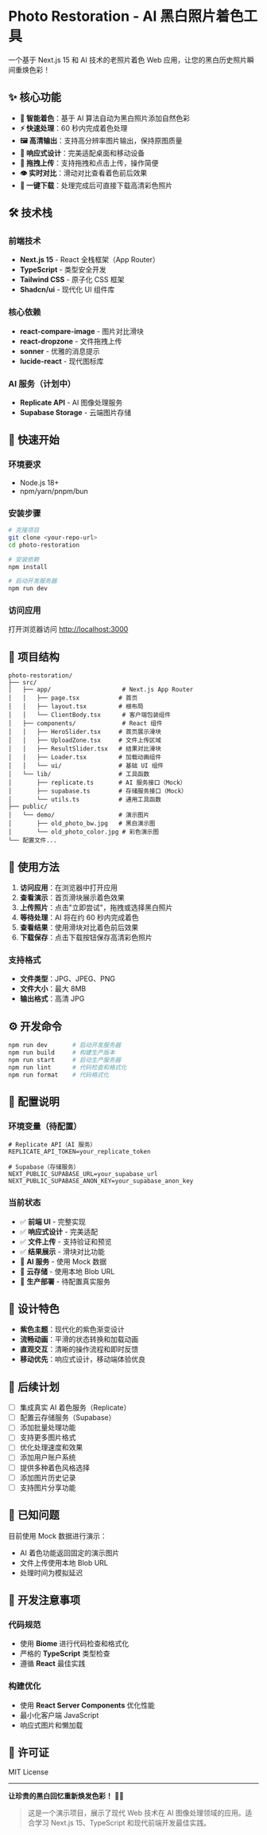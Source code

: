 # Photo Restoration - AI 黑白照片着色工具

一个基于 Next.js 15 和 AI 技术的老照片着色 Web 应用，让您的黑白历史照片瞬间重焕色彩！

## ✨ 核心功能

- **🎨 智能着色**：基于 AI 算法自动为黑白照片添加自然色彩
- **⚡ 快速处理**：60 秒内完成着色处理
- **🖼️ 高清输出**：支持高分辨率图片输出，保持原图质量
- **📱 响应式设计**：完美适配桌面和移动设备
- **🔧 拖拽上传**：支持拖拽和点击上传，操作简便
- **👁️ 实时对比**：滑动对比查看着色前后效果
- **💾 一键下载**：处理完成后可直接下载高清彩色照片

## 🛠️ 技术栈

### 前端技术
- **Next.js 15** - React 全栈框架（App Router）
- **TypeScript** - 类型安全开发
- **Tailwind CSS** - 原子化 CSS 框架
- **Shadcn/ui** - 现代化 UI 组件库

### 核心依赖
- **react-compare-image** - 图片对比滑块
- **react-dropzone** - 文件拖拽上传
- **sonner** - 优雅的消息提示
- **lucide-react** - 现代图标库

### AI 服务（计划中）
- **Replicate API** - AI 图像处理服务
- **Supabase Storage** - 云端图片存储

## 🚀 快速开始

### 环境要求
- Node.js 18+
- npm/yarn/pnpm/bun

### 安装步骤

```bash
# 克隆项目
git clone <your-repo-url>
cd photo-restoration

# 安装依赖
npm install

# 启动开发服务器
npm run dev
```

### 访问应用
打开浏览器访问 [http://localhost:3000](http://localhost:3000)

## 📁 项目结构

```
photo-restoration/
├── src/
│   ├── app/                    # Next.js App Router
│   │   ├── page.tsx           # 首页
│   │   ├── layout.tsx         # 根布局
│   │   └── ClientBody.tsx      # 客户端包装组件
│   ├── components/             # React 组件
│   │   ├── HeroSlider.tsx     # 首页展示滑块
│   │   ├── UploadZone.tsx     # 文件上传区域
│   │   ├── ResultSlider.tsx   # 结果对比滑块
│   │   ├── Loader.tsx         # 加载动画组件
│   │   └── ui/                # 基础 UI 组件
│   └── lib/                   # 工具函数
│       ├── replicate.ts       # AI 服务接口（Mock）
│       ├── supabase.ts        # 存储服务接口（Mock）
│       └── utils.ts           # 通用工具函数
├── public/
│   └── demo/                  # 演示图片
│       ├── old_photo_bw.jpg   # 黑白演示图
│       └── old_photo_color.jpg # 彩色演示图
└── 配置文件...
```

## 🎯 使用方法

1. **访问应用**：在浏览器中打开应用
2. **查看演示**：首页滑块展示着色效果
3. **上传照片**：点击"立即尝试"，拖拽或选择黑白照片
4. **等待处理**：AI 将在约 60 秒内完成着色
5. **查看结果**：使用滑块对比着色前后效果
6. **下载保存**：点击下载按钮保存高清彩色照片

### 支持格式
- **文件类型**：JPG、JPEG、PNG
- **文件大小**：最大 8MB
- **输出格式**：高清 JPG

## ⚙️ 开发命令

```bash
npm run dev       # 启动开发服务器
npm run build     # 构建生产版本
npm run start     # 启动生产服务器
npm run lint      # 代码检查和格式化
npm run format    # 代码格式化
```

## 🔧 配置说明

### 环境变量（待配置）
```env
# Replicate API（AI 服务）
REPLICATE_API_TOKEN=your_replicate_token

# Supabase（存储服务）
NEXT_PUBLIC_SUPABASE_URL=your_supabase_url
NEXT_PUBLIC_SUPABASE_ANON_KEY=your_supabase_anon_key
```

### 当前状态
- ✅ **前端 UI** - 完整实现
- ✅ **响应式设计** - 完美适配
- ✅ **文件上传** - 支持验证和预览
- ✅ **结果展示** - 滑块对比功能
- 🚧 **AI 服务** - 使用 Mock 数据
- 🚧 **云存储** - 使用本地 Blob URL
- 🚧 **生产部署** - 待配置真实服务

## 🎨 设计特色

- **紫色主题**：现代化的紫色渐变设计
- **流畅动画**：平滑的状态转换和加载动画
- **直观交互**：清晰的操作流程和即时反馈
- **移动优先**：响应式设计，移动端体验优良

## 🔮 后续计划

- [ ] 集成真实 AI 着色服务（Replicate）
- [ ] 配置云存储服务（Supabase）
- [ ] 添加批量处理功能
- [ ] 支持更多图片格式
- [ ] 优化处理速度和效果
- [ ] 添加用户账户系统
- [ ] 提供多种着色风格选择
- [ ] 添加图片历史记录
- [ ] 支持图片分享功能

## 🚨 已知问题

目前使用 Mock 数据进行演示：
- AI 着色功能返回固定的演示图片
- 文件上传使用本地 Blob URL
- 处理时间为模拟延迟

## 🧪 开发注意事项

### 代码规范
- 使用 **Biome** 进行代码检查和格式化
- 严格的 **TypeScript** 类型检查
- 遵循 **React** 最佳实践

### 构建优化
- 使用 **React Server Components** 优化性能
- 最小化客户端 JavaScript
- 响应式图片和懒加载

## 📄 许可证

MIT License

---

**让珍贵的黑白回忆重新焕发色彩！** 🌈✨

> 这是一个演示项目，展示了现代 Web 技术在 AI 图像处理领域的应用。适合学习 Next.js 15、TypeScript 和现代前端开发最佳实践。
